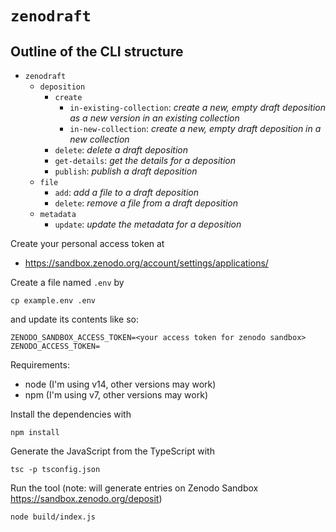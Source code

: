 # `zenodraft`

## Outline of the CLI structure

- `zenodraft`
    - `deposition`
        - `create`
            - `in-existing-collection`: _create a new, empty draft deposition as a new version in an existing collection_
            - `in-new-collection`: _create a new, empty draft deposition in a new collection_
        - `delete`: _delete a draft deposition_
        - `get-details`: _get the details for a deposition_
        - `publish`: _publish a draft deposition_
    - `file`
        - `add`: _add a file to a draft deposition_
        - `delete`: _remove a file from a draft deposition_
    - `metadata`
        - `update`: _update the metadata for a deposition_


Create your personal access token at

- https://sandbox.zenodo.org/account/settings/applications/

Create a file named `.env` by 

```shell
cp example.env .env
```

and update its contents like so:

```text
ZENODO_SANDBOX_ACCESS_TOKEN=<your access token for zenodo sandbox>
ZENODO_ACCESS_TOKEN=
```

Requirements:

- node (I'm using v14, other versions may work)
- npm (I'm using v7, other versions may work)

Install the dependencies with

```shell
npm install
```

Generate the JavaScript from the TypeScript with

```shell
tsc -p tsconfig.json
```

Run the tool (note: will generate entries on Zenodo Sandbox https://sandbox.zenodo.org/deposit)

```shell
node build/index.js
```
